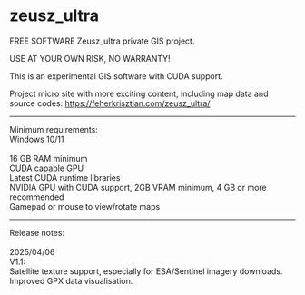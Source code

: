 # zeusz_ultra
FREE SOFTWARE
Zeusz_ultra private GIS project.

USE AT YOUR OWN RISK, NO WARRANTY!

This is an experimental GIS software with CUDA support.

Project micro site with more exciting content, including map data and source codes: https://feherkrisztian.com/zeusz_ultra/
 
--------------------------------

Minimum requirements:
<br>
Windows 10/11<br>
<br>
16 GB RAM minimum<br>
CUDA capable GPU<br>
Latest CUDA runtime libraries<br>
NVIDIA GPU with CUDA support, 2GB VRAM minimum, 4 GB or more recommended<br>
Gamepad or mouse to view/rotate maps<br>

-----------------------------
Release notes:<BR>
<BR>
2025/04/06<BR>
V1.1:<BR>
Satellite texture support, especially for ESA/Sentinel imagery downloads.<BR>
Improved GPX data visualisation.<BR>
<BR>
